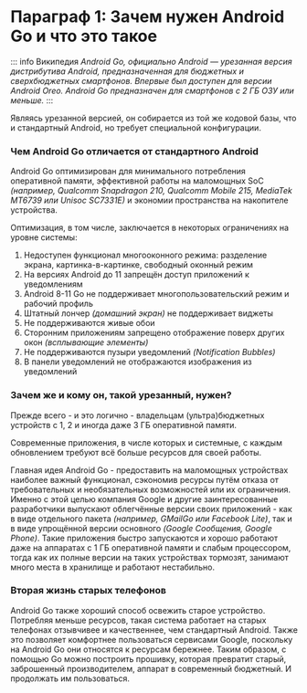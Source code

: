 # Параграф 1: Зачем нужен Android Go и что это такое
::: info Википедия
*Android Go, официально Android — урезанная версия дистрибутива Android, предназначенная для бюджетных и сверхбюджетных смартфонов. Впервые был доступен для версии Android Oreo. Android Go предназначен для смартфонов с 2 ГБ ОЗУ или меньше.*
:::

Являясь урезанной версией, он собирается из той же кодовой базы, что и стандартный Android, но требует специальной конфигурации.

### Чем Android Go отличается от стандартного Android

Android Go оптимизирован для минимального потребления оперативной памяти, эффективной работы на маломощных SoC *(например, Qualcomm Snapdragon 210, Qualcomm Mobile 215, MediaTek MT6739 или Unisoc SC7331E)* и экономии пространства на накопителе устройства.

Оптимизация, в том числе, заключается в некоторых ограничениях на уровне системы:
1. Недоступен функционал многооконного режима: разделение экрана, картинка-в-картинке, свободный оконный режим
2. На версиях Android до 11 запрещён доступ приложений к уведомлениям
3. Android 8-11 Go не поддерживает многопользовательский режим и рабочий профиль
4. Штатный лончер *(домашний экран)* не поддерживает виджеты
5. Не поддерживаются живые обои
6. Сторонним приложениям запрещено отображение поверх других окон *(всплывающие элементы)*
7. Не поддерживаются пузыри уведомлений *(Notification Bubbles)*
8. В панели уведомлений не отображаются изображения из уведомлений

### Зачем же и кому он, такой урезанный, нужен?

Прежде всего - и это логично - владельцам (ультра)бюджетных устройств с 1, 2 и иногда даже 3 ГБ оперативной памяти.

Современные приложения, в числе которых и системные, с каждым обновлением требуют всё больше ресурсов для своей работы.

Главная идея Android Go - предоставить на маломощных устройствах наиболее важный функционал, сэкономив ресурсы путём отказа от требовательных и необязательных возможностей или их ограничения. Именно с этой целью компания Google и другие заинтересованные разработчики выпускают облегчённые версии своих приложений - как в виде отдельного пакета *(например, GMailGo или Facebook Lite)*, так и в виде упрощённой версии основного *(Google Сообщения, Google Phone)*. Такие приложения быстро запускаются и хорошо работают даже на аппаратах с 1 ГБ оперативной памяти и слабым процессором, тогда как их полные версии на таких устройствах тормозят, занимают много места в хранилище и работают нестабильно.

### Вторая жизнь старых телефонов

Android Go также хороший способ освежить старое устройство. Потребляя меньше ресурсов, такая система работает на старых телефонах отзывчивее и качественнее, чем стандартный Android. Также это позволяет комфортнее пользоваться сервисами Google, поскольку на Android Go они относятся к ресурсам бережнее. Таким образом, с помощью Go можно построить прошивку, которая превратит старый, заброшенный производителем, аппарат в современный бюджетный. И продолжать им пользоваться.